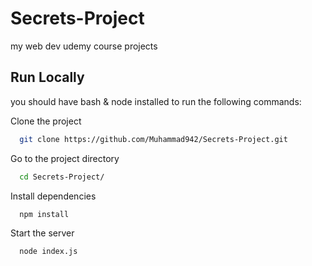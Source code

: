 # Secrets-Project

my web dev udemy course projects

## Run Locally

you should have bash & node installed to run the following commands: 

Clone the project

```bash
  git clone https://github.com/Muhammad942/Secrets-Project.git
```

Go to the project directory

```bash
  cd Secrets-Project/
```

Install dependencies

```bash
  npm install
```

Start the server

```bash
  node index.js
```

